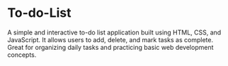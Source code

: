 # To-do-List
A simple and interactive to-do list application built using HTML, CSS, and JavaScript. It allows users to add, delete, and mark tasks as complete. Great for organizing daily tasks and practicing basic web development concepts.
